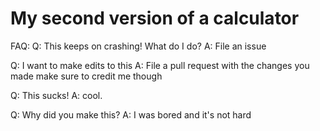 # My second version of a calculator
FAQ: 
Q: This keeps on crashing! What do I do?
A: File an issue 

Q: I want to make edits to this
A: File a pull request with the changes you made make sure to credit me though 

Q: This sucks!
A: cool.

Q: Why did you make this?
A: I was bored and it's not hard

